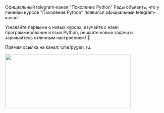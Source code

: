 Официальный telegram-канал "Поколение Python"
Рады объявить, что у линейки курсов "Поколение Python" появился официальный telegram-канал!

Узнавайте первыми о новых курсах, изучайте с нами программирование и язык Python, решайте новые задачи и заряжайтесь отличным настроением! 💚



Прямая ссылка на канал: t.me/pygen_ru.

<img alt="" height="175" name="Untitled.png" src="https://ucarecdn.com/817b1a6a-bb09-438c-8df8-4805f167beaf/" width="406">